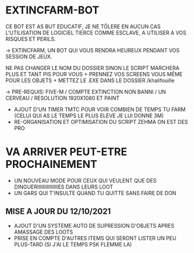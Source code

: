 # EXTINCFARM-BOT

CE BOT EST AS BUT EDUCATIF, JE NE TÔLERE EN AUCUN CAS L'UTILISATION DE LOGICIEL TIERCE COMME ESCLAVE, A UTILISER A VOS RISQUES ET PERILS.

→  EXTINCFARM, UN BOT QUI VOUS RENDRA HEUREUX PENDANT VOS SESSION DE JEUX.

NE PAS CHANGER LE NOM DU DOSSIER SINON LE SCRIPT MARCHERA PLUS ET TANT PIS POUR VOUS + PRENNEZ VOS SCREENS VOUS MÊME POUR LES OBJETS + METTEZ LE .EXE DANS LE DOSSIER /khalifouille

→  PRE-REQUIS: FIVE-M / COMPTE EXTINCTION NON BANNI / UN CERVEAU / RESOLUTION 1920X1080 ET PAINT

- AJOUT D'UN TIMER TMTC POUR VOIR COMBIEN DE TEMPS TU FARM (CELUI QUI AS LE TEMPS LE PLUS ELEVE JE LUI DONNE 3M)
- RE-ORGANISATION ET OPTIMISATION DU SCRIPT ZEHMA ON EST DES PRO

# VA ARRIVER PEUT-ETRE PROCHAINEMENT
- UN NOUVEAU MODE POUR CEUX QUI VEULENT QUE DES DINGUERIIIIIIIIIIIIIIIES DANS LEURS LOOT
- UN GARS QUI T'INSULTE QUAND TU QUITTE SANS FAIRE DE DON 

## MISE A JOUR DU 12/10/2021

- AJOUT D'UN SYSTEME AUTO DE SUPRESSION D'OBJETS APRES AMASSAGE DES LOOTS
- PRISE EN COMPTE D'AUTRES ITEMS QUI SERONT LISTER UN PEU PLUS-TARD (SI J'AI LE TEMPS PSK FLEMME LA)
